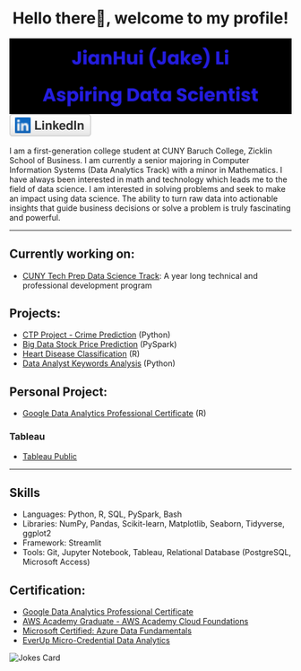 <p>
  <h1 align="center">Hello there👋, welcome to my profile!</h1>
  <img align="center" src="imgs/name_banner.png">
  <a href="https://www.linkedin.com/in/jakeli2001/" target="_blank" rel="noopener noreferrer"><img src="imgs/linkedin.svg" alt="LinkedIn"></a>
</p>

I am a first-generation college student at CUNY Baruch College, Zicklin School of Business. I am currently a senior majoring in Computer Information Systems (Data Analytics Track) with a minor in Mathematics. I have always been interested in math and technology which leads me to the field of data science. I am interested in solving problems and seek to make an impact using data science. The ability to turn raw data into actionable insights that guide business decisions or solve a problem is truly fascinating and powerful.

---

## Currently working on: 
- [CUNY Tech Prep Data Science Track](https://github.com/JakeLi2001/CTP-Data-Science-Cohort-8): A year long technical and professional development program

## Projects:
- [CTP Project - Crime Prediction](https://github.com/Fatimajavid/PredictingCrimesintheUS) (Python)
- [Big Data Stock Price Prediction](https://github.com/JakeLi2001/big-data-stock-price-prediction) (PySpark)
- [Heart Disease Classification](https://github.com/JakeLi2001/heart-disease-classification) (R)
- [Data Analyst Keywords Analysis](https://github.com/JakeLi2001/Keywords_for_Data_Analyst) (Python)

## Personal Project:
- [Google Data Analytics Professional Certificate](https://github.com/JakeLi2001/Google-Data-Analytics-Professional-Certificate) (R)

### Tableau
- [Tableau Public](https://public.tableau.com/app/profile/jakeli2001)

---

## Skills
- Languages: Python, R, SQL, PySpark, Bash
- Libraries: NumPy, Pandas, Scikit-learn, Matplotlib, Seaborn, Tidyverse, ggplot2
- Framework: Streamlit
- Tools: Git, Jupyter Notebook, Tableau, Relational Database (PostgreSQL, Microsoft Access)

## Certification:
- [Google Data Analytics Professional Certificate](https://github.com/JakeLi2001/Google-Data-Analytics-Professional-Certificate)
- [AWS Academy Graduate - AWS Academy Cloud Foundations](https://www.credly.com/badges/33df81af-c5bf-4fa9-b5f2-589fa1dd4dc4/public_url)
- [Microsoft Certified: Azure Data Fundamentals](https://www.credly.com/badges/a001f7f9-aaa5-4362-9d74-7d78afd4c8a6/public_url)
- [EverUp Micro-Credential Data Analytics](https://github.com/JakeLi2001/EverUp-Micro-Credential-Data-Analytics)

<img src="https://readme-jokes.vercel.app/api?theme=solidBlue" alt="Jokes Card"/>
